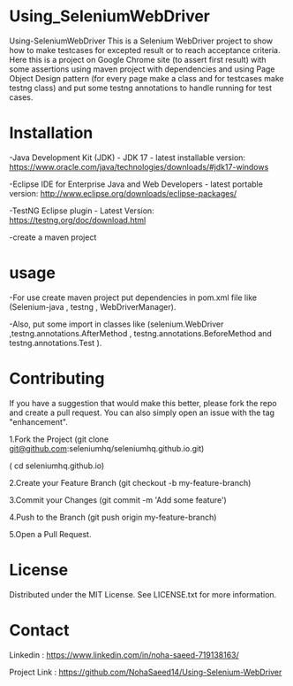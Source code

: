 # Using_SeleniumWebDriver
Using-SeleniumWebDriver
This is a Selenium WebDriver project to show how to make testcases for excepted result or to reach acceptance criteria. Here this is a project on Google Chrome site (to assert first result) with some assertions using maven project with dependencies and using Page Object Design pattern (for every page make a class and for testcases make testng class) and put some testng annotations to handle running for test cases.

# Installation
-Java Development Kit (JDK) - JDK 17 - latest installable version: https://www.oracle.com/java/technologies/downloads/#jdk17-windows

-Eclipse IDE for Enterprise Java and Web Developers - latest portable version: http://www.eclipse.org/downloads/eclipse-packages/

-TestNG Eclipse plugin - Latest Version: https://testng.org/doc/download.html

-create a maven project

# usage
-For use create maven project put dependencies in pom.xml file like (Selenium-java , testng , WebDriverManager).

-Also, put some import in classes like (selenium.WebDriver ,testng.annotations.AfterMethod , testng.annotations.BeforeMethod and testng.annotations.Test ).

# Contributing
If you have a suggestion that would make this better, please fork the repo and create a pull request. You can also simply open an issue with the tag "enhancement".

1.Fork the Project (git clone git@github.com:seleniumhq/seleniumhq.github.io.git)

( cd seleniumhq.github.io)

2.Create your Feature Branch (git checkout -b my-feature-branch)

3.Commit your Changes (git commit -m 'Add some feature')

4.Push to the Branch (git push origin my-feature-branch)

5.Open a Pull Request.

# License
Distributed under the MIT License. See LICENSE.txt for more information.

# Contact
Linkedin : https://www.linkedin.com/in/noha-saeed-719138163/

Project Link : https://github.com/NohaSaeed14/Using-Selenium-WebDriver
